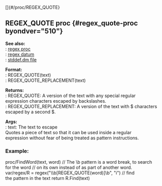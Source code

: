 []{#/proc/REGEX_QUOTE}    
## REGEX_QUOTE proc {#regex_quote-proc byondver="510"}    
**See also:**    
:   [regex proc](/ref/proc/regex)    
:   [regex datum](/ref/regex)    
:   [stddef.dm file](/ref/%7B%7Bappendix%7D%7D/stddef%2edm)    
<!-- -->    
**Format:**    
:   REGEX_QUOTE(text)    
:   REGEX_QUOTE_REPLACEMENT(text)    
<!-- -->    
**Returns:**    
:   REGEX_QUOTE: A version of the text with any special regular    
    expression characters escaped by backslashes.    
:   REGEX_QUOTE_REPLACEMENT: A version of the text with \$ characters    
    escaped by a second \$.    
<!-- -->    
**Args:**    
:   text: The text to escape    
Quotes a piece of text so that it can be used inside a regular    
expression without fear of being treated as pattern instructions.    
### Example:    
proc/FindWord(text, word) // The \\b pattern is a word break, to search    
for the word // on its own instead of as part of another word.    
var/regex/R = regex(\"\\\\b\[REGEX_QUOTE(word)\]\\b\", \"i\") // find    
the pattern in the text return R.Find(text)  
